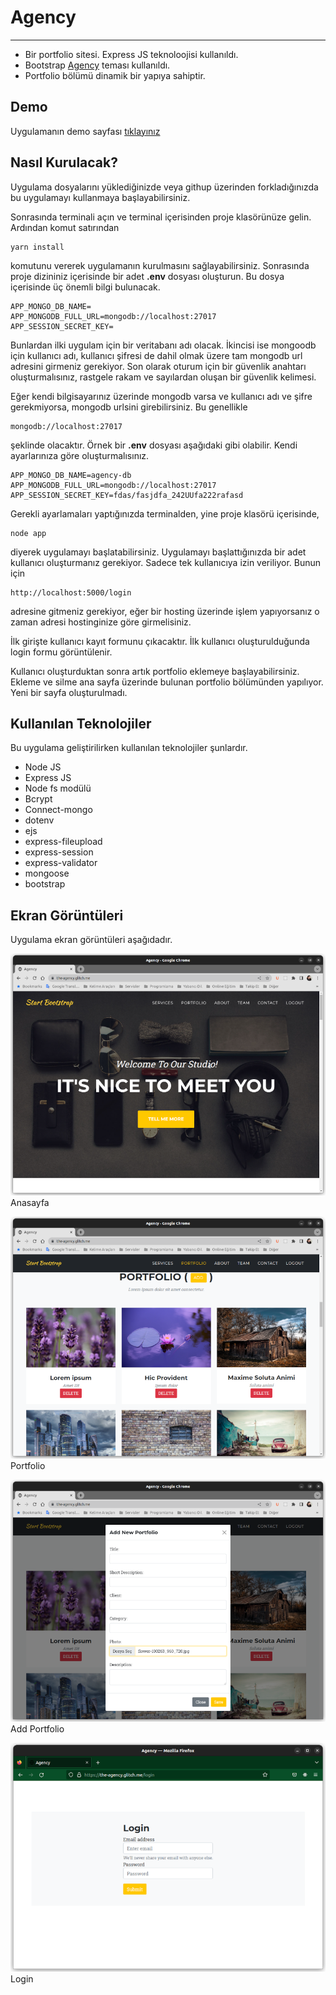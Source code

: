 # Agency
---
- Bir portfolio sitesi. Express JS teknoloojisi kullanıldı.
- Bootstrap [Agency](https://startbootstrap.com/theme/agency) teması kullanıldı.
- Portfolio bölümü dinamik bir yapıya sahiptir.

## Demo

Uygulamanın demo sayfası [tıklayınız](https://the-agency.glitch.me/)

## Nasıl Kurulacak?

Uygulama dosyalarını yüklediğinizde veya githup üzerinden forkladığınızda bu uygulamayı kullanmaya başlayabilirsiniz.

Sonrasında terminali açın ve terminal içerisinden proje klasörünüze gelin. Ardından komut satırından

```
yarn install
```

komutunu vererek uygulamanın kurulmasını sağlayabilirsiniz. Sonrasında proje dizininiz içerisinde bir adet **.env** dosyası oluşturun. Bu dosya içerisinde üç önemli bilgi bulunacak.

```
APP_MONGO_DB_NAME=
APP_MONGODB_FULL_URL=mongodb://localhost:27017
APP_SESSION_SECRET_KEY=
```

Bunlardan ilki uygulam için bir veritabanı adı olacak. İkincisi ise mongoodb için kullanıcı adı, kullanıcı şifresi de dahil olmak üzere tam mongodb url adresini girmeniz gerekiyor. Son olarak oturum için bir güvenlik anahtarı oluşturmalısınız, rastgele rakam ve sayılardan oluşan bir güvenlik kelimesi.

Eğer kendi bilgisayarınız üzerinde mongodb varsa ve kullanıcı adı ve şifre gerekmiyorsa, mongodb urlsini girebilirsiniz. Bu genellikle

```
mongodb://localhost:27017
```

şeklinde olacaktır. Örnek bir **.env** dosyası aşağıdaki gibi olabilir. Kendi ayarlarınıza göre oluşturmalısınız.

```
APP_MONGO_DB_NAME=agency-db
APP_MONGODB_FULL_URL=mongodb://localhost:27017
APP_SESSION_SECRET_KEY=fdas/fasjdfa_242UUfa222rafasd
```

Gerekli ayarlamaları yaptığınızda terminalden, yine proje klasörü içerisinde,

```
node app
```

diyerek uygulamayı başlatabilirsiniz. Uygulamayı başlattığınızda bir adet kullanıcı oluşturmanız gerekiyor. Sadece tek kullanıcıya izin veriliyor. Bunun için

```
http://localhost:5000/login
```
adresine gitmeniz gerekiyor, eğer bir hosting üzerinde işlem yapıyorsanız o zaman adresi hostinginize göre girmelisiniz. 

İlk girişte kullanıcı kayıt formunu çıkacaktır. İlk kullanıcı oluşturulduğunda login formu görüntülenir.

Kullanıcı oluşturduktan sonra artık portfolio eklemeye başlayabilirsiniz. Ekleme ve silme ana sayfa üzerinde bulunan portfolio bölümünden yapılıyor. Yeni bir sayfa oluşturulmadı.

## Kullanılan Teknolojiler

Bu uygulama geliştirilirken kullanılan teknolojiler şunlardır.

- Node JS
- Express JS
- Node fs modülü
- Bcrypt
- Connect-mongo
- dotenv
- ejs
- express-fileupload
- express-session
- express-validator
- mongoose
- bootstrap

## Ekran Görüntüleri

Uygulama ekran görüntüleri aşağıdadır.

![Anasayfa](agency.png)
Anasayfa

![Portfolio](portfolio.png)
Portfolio

![Add Portfolio](add-portfolio.png)
Add Portfolio

![Login](login.png)
Login


